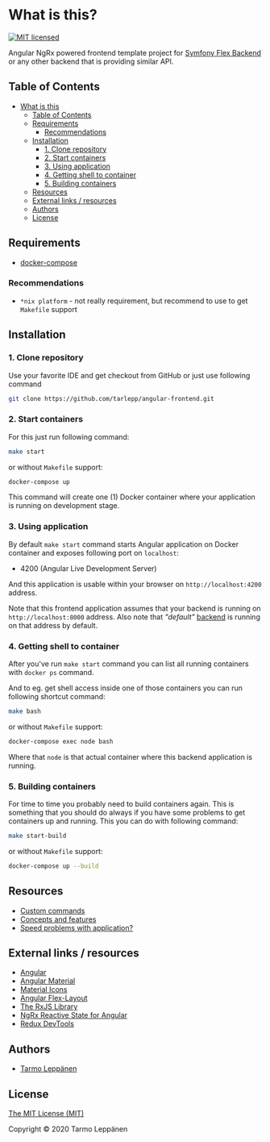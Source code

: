 # What is this?

[![MIT licensed](https://img.shields.io/badge/license-MIT-blue.svg)](LICENSE)

Angular NgRx powered frontend template project for 
[Symfony Flex Backend](https://github.com/tarlepp/symfony-flex-backend)
or any other backend that is providing similar API.

## Table of Contents

* [What is this](#what-is-this)
   * [Table of Contents](#table-of-contents)
   * [Requirements](#requirements)
      * [Recommendations](#recommendations)
   * [Installation](#installation)
      * [1. Clone repository](#1-clone-repository)
      * [2. Start containers](#2-start-containers)
      * [3. Using application](#3-using-application)
      * [4. Getting shell to container](#4-getting-shell-to-container)
      * [5. Building containers](#5-building-containers)
   * [Resources](#resources)
   * [External links / resources](#external-links--resources)
   * [Authors](#authors)
   * [License](#license)

## Requirements

* [docker-compose](https://docs.docker.com/compose/install/)

### Recommendations

* `*nix platform` - not really requirement, but recommend to use to get 
  `Makefile` support

## Installation

### 1. Clone repository

Use your favorite IDE and get checkout from GitHub or just use following command

```bash
git clone https://github.com/tarlepp/angular-frontend.git
```

### 2. Start containers

For this just run following command:

```bash
make start
```

or without `Makefile` support:

```bash
docker-compose up
```

This command will create one (1) Docker container where your application is
running on development stage.
 
### 3. Using application

By default `make start` command starts Angular application on Docker container
and exposes following port on `localhost`:
 * 4200 (Angular Live Development Server)
 
And this application is usable within your browser on `http://localhost:4200`
address.

Note that this frontend application assumes that your backend is running on 
`http://localhost:8000` address. Also note that _"default"_ 
[backend](https://github.com/tarlepp/symfony-flex-backend)
is running on that address by default.

### 4. Getting shell to container

After you've run `make start` command you can list all running containers with 
`docker ps` command.

And to eg. get shell access inside one of those containers you can run following
shortcut command:

```bash
make bash
```

or without `Makefile` support:

```bash
docker-compose exec node bash
``` 

Where that `node` is that actual container where this backend application is
running.

### 5. Building containers

For time to time you probably need to build containers again. This is something
that you should do always if you have some problems to get containers up and
running. This you can do with following command:

```bash
make start-build
```

or without `Makefile` support:

```bash
docker-compose up --build 
```

## Resources

* [Custom commands](doc/COMMANDS.md)
* [Concepts and features](doc/CONCEPTS_AND_FEATURES.md)
* [Speed problems with application?](doc/SPEED_UP_DOCKER_COMPOSE.md)

## External links / resources

* [Angular](https://angular.io/)
* [Angular Material](https://material.angular.io/)
* [Material Icons](https://material.io/resources/icons/)
* [Angular Flex-Layout](https://github.com/angular/flex-layout)
* [The RxJS Library](https://angular.io/guide/rx-library)
* [NgRx Reactive State for Angular](https://ngrx.io/)
* [Redux DevTools](https://chrome.google.com/webstore/detail/redux-devtools/lmhkpmbekcpmknklioeibfkpmmfibljd)

## Authors

* [Tarmo Leppänen](https://github.com/tarlepp)

## License

[The MIT License (MIT)](LICENSE)

Copyright © 2020 Tarmo Leppänen

